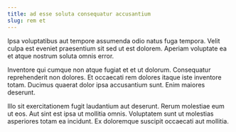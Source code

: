 ```yaml
---
title: ad esse soluta consequatur accusantium
slug: rem et
---
```


Ipsa voluptatibus aut tempore assumenda odio natus fuga tempora. Velit culpa est eveniet praesentium sit sed ut est dolorem. Aperiam voluptate ea et atque nostrum soluta omnis error.

Inventore qui cumque non atque fugiat et et ut dolorum. Consequatur reprehenderit non dolores. Et occaecati rem dolores itaque iste inventore totam. Ducimus quaerat dolor ipsa accusantium sunt. Enim maiores deserunt.

Illo sit exercitationem fugit laudantium aut deserunt. Rerum molestiae eum ut eos. Aut sint est ipsa ut mollitia omnis. Voluptatem sunt ut molestias asperiores totam ea incidunt. Ex doloremque suscipit occaecati aut mollitia.

